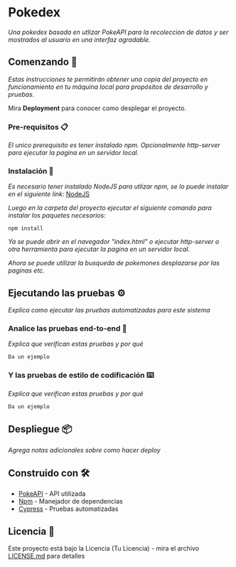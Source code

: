 # Pokedex

_Una pokedex basada en utlizar PokeAPI para la recoleccion de datos y ser mostrados al usuario en una interfaz agradable._

## Comenzando 🚀

_Estas instrucciones te permitirán obtener una copia del proyecto en funcionamiento en tu máquina local para propósitos de desarrollo y pruebas._

Mira **Deployment** para conocer como desplegar el proyecto.


### Pre-requisitos 📋
_El unico prerequisito es tener instalado npm._
_Opcionalmente http-server para ejecutar la pagina en un servidor local._

### Instalación 🔧

_Es necesario tener instalado NodeJS para utlizar npm, se lo puede instalar en el siguiente link:_
[NodeJS](https://nodejs.org/es/)

_Luego en la carpeta del proyecto ejecutar el siguiente comando para instalar los paquetes necesarios:_
```
npm install
```

_Ya se puede abrir en el navegador "index.html" o ejecutar http-server o otra herramienta para ejecutar la pagina en un servidor local._

_Ahora se puede utilizar la busqueda de pokemones desplazarse por las paginas etc._

## Ejecutando las pruebas ⚙️

_Explica como ejecutar las pruebas automatizadas para este sistema_

### Analice las pruebas end-to-end 🔩

_Explica que verifican estas pruebas y por qué_

```
Da un ejemplo
```

### Y las pruebas de estilo de codificación ⌨️

_Explica que verifican estas pruebas y por qué_

```
Da un ejemplo
```

## Despliegue 📦

_Agrega notas adicionales sobre como hacer deploy_

## Construido con 🛠️

* [PokeAPI](https://pokeapi.co/) - API utilizada
* [Npm](http://npmjs.com/) - Manejador de dependencias
* [Cypress](https://www.cypress.io/) - Pruebas automatizadas

## Licencia 📄

Este proyecto está bajo la Licencia (Tu Licencia) - mira el archivo [LICENSE.md](LICENSE.md) para detalles
